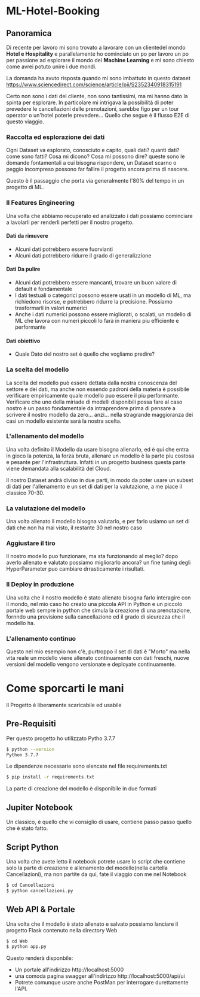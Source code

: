 # ML-Hotel-Booking
## Panoramica
Di recente per lavoro mi sono trovato a lavorare con un clientedel mondo **Hotel e Hospitality** e parallelamente ho cominciato un po per lavoro un po per passione ad esplorare il mondo del **Machine Learning** e mi sono chiesto come avrei potuto unire i due mondi.

La domanda ha avuto risposta quando mi sono imbattuto in questo dataset https://www.sciencedirect.com/science/article/pii/S2352340918315191

Certo non sono i dati del cliente, non sono tantissimi, ma mi hanno dato la spinta per esplorare.
In particolare mi intrigava la possibilità di poter prevedere le cancellazioni delle prenotazioni, sarebbe figo per un tour operator o un'hotel poterle prevedere...
Quello che segue è il flusso E2E di questo viaggio.

### Raccolta ed esplorazione dei dati
Ogni Dataset va esplorato, conosciuto e capito, quali dati? quanti dati? come sono fatti? Cosa mi dicono? Cosa mi possono dire? queste sono le domande fontamentali a cui bisogna rispondere, un Dataset scarno o peggio incompreso possono far fallire il progetto ancora prima di nascere.

Questo è il passaggio che porta via generalmente l'80% del tempo in un progetto di ML.

### Il Features Engineering
Una volta che abbiamo recuperato ed analizzato i dati possiamo cominciare a lavolarli per renderli perfetti per il nostro progetto.

#### Dati da rimuvere
- Alcuni dati potrebbero essere fuorvianti
- Alcuni dati potrebbero ridurre il grado di generalizzione

#### Dati Da pulire
- Alcuni dati potrebbero essere mancanti, trovare un buon valore di default è fondamentale
- I dati testuali o categorici possono essere usati in un modello di ML, ma richiedono risorse, e potrebbero ridurre la precisione. Possiamo trasformarli in valori numerici
- Anche i dati numerici possono essere migliorati, o scalati, un modello di ML che lavora con numeri piccoli lo farà in maniera piu efficiente e performante

#### Dati obiettivo
- Quale Dato del nostro set è quello che vogliamo predire? 

### La scelta del modello
La scelta del modello può essere dettata dalla nostra conoscenza del settore e dei dati, ma anche non essendo padroni della materia è possibile verificare empiricamente quale modello puo essere il piu performante. Verificare che uno della miriade di modelli disponibili possa fare al caso nostro è un passo fondamentale da intraprendere prima di pensare a scrivere il nostro modello da zero... anzi... nella stragrande maggioranza dei casi un modello esistente sarà la nostra scelta.

### L'allenamento del modello
Una volta definito il Modello da usare bisogna allenarlo, ed è qui che entra in gioco la potenza, la forza bruta, allenare un modello è la parte piu costosa e pesante per l'infrastruttura. Infatti in un progetto business questa parte viene demandata alla scalabilità del Cloud.

Il nostro Dataset andrà diviso in due parti, in modo da poter usare un subset di dati per l'allenamento e un set di dati per la valutazione, a me piace il classico 70-30.

### La valutazione del modello

Una volta allenato il modello bisogna valutarlo, e per farlo usiamo un set di dati che non ha mai visto, il restante 30 nel nostro caso

### Aggiustare il tiro
Il nostro modello puo funzionare, ma sta funzionando al meglio? dopo averlo allenato e valutato possiamo migliorarlo ancora? un fine tuning degli HyperParameter puo cambiare drrasticamente i risultati.

### Il Deploy in produzione
Una volta che il nostro modello è stato allenato bisogna farlo interagire con il mondo, nel mio caso ho creato una piccola API in Python e un piccolo portale web sempre in python che simula la creazione di una prenotazione, fornndo una previsione sulla cancellazione ed il grado di sicurezza che il modello ha.


### L'allenamento continuo

Questo nel mio esempio non c'è, purtroppo il set di dati è "Morto" ma nella vita reale un modello viene allenato continuamente con dati freschi, nuove versioni del modello vengono versionate e deployate continuamente.

# Come sporcarti le mani
Il Progetto è liberamente scaricabile ed usabile
## Pre-Requisiti
Per questo progetto ho utilizzato Pytho 3.7.7
```bash
$ python --version
Python 3.7.7
```

Le dipendenze necessarie sono elencate nel file requirements.txt
```bash
$ pip install -r requirements.txt
```

La parte di creazione del modello è disponibile in due formati

## Jupiter Notebook
Un classico, è quello che vi consiglio di usare, contiene passo passo quello che è stato fatto.

## Script Python
Una volta che avete letto il notebook potrete usare lo script che contiene solo la parte di creazione e allenamento del modello(nella cartella Cancellazioni), ma non partite da qui, fate il viaggio con me nel Notebook

```bash
$ cd Cancellazioni
$ python cancellazioni.py
```


## Web API & Portale
Una volta che il modello è stato allenato e salvato possiamo lanciare il progetto Flask contenuto nella directory Web
```bash
$ cd Web
$ python app.py
```
Questo renderà disponbile:
-  Un portale all'indirizzo http://localhost:5000 
- una comoda pagina swagger all'indirizzo http://localhost:5000/api/ui
- Potrete comunque usare anche PostMan per interrogare durettamente l'API.
